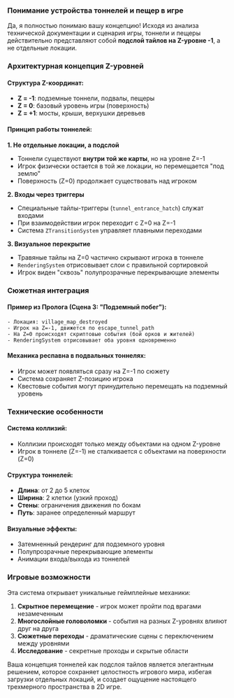 ### Понимание устройства тоннелей и пещер в игре

Да, я полностью понимаю вашу концепцию! Исходя из анализа технической документации и сценария игры, тоннели и пещеры действительно представляют собой **подслой тайлов на Z-уровне -1**, а не отдельные локации.

### Архитектурная концепция Z-уровней

#### Структура Z-координат:
- **Z = -1**: подземные тоннели, подвалы, пещеры
- **Z = 0**: базовый уровень игры (поверхность)
- **Z = +1**: мосты, крыши, верхушки деревьев

#### Принцип работы тоннелей:

**1. Не отдельные локации, а подслой**
- Тоннели существуют **внутри той же карты**, но на уровне Z=-1
- Игрок физически остается в той же локации, но перемещается "под землю"
- Поверхность (Z=0) продолжает существовать над игроком

**2. Входы через триггеры**
- Специальные тайлы-триггеры (`tunnel_entrance_hatch`) служат входами
- При взаимодействии игрок переходит с Z=0 на Z=-1
- Система `ZTransitionSystem` управляет плавными переходами

**3. Визуальное перекрытие**
- Травяные тайлы на Z=0 частично скрывают игрока в тоннеле
- `RenderingSystem` отрисовывает слои с правильной сортировкой
- Игрок виден "сквозь" полупрозрачные перекрывающие элементы

### Сюжетная интеграция

#### Пример из Пролога (Сцена 3: "Подземный побег"):
```
- Локация: village_map_destroyed
- Игрок на Z=-1, движется по escape_tunnel_path  
- На Z=0 происходят скриптовые события (бой орков и жителей)
- RenderingSystem отрисовывает оба уровня одновременно
```

#### Механика респавна в подвальных тоннелях:
- Игрок может появляться сразу на Z=-1 по сюжету
- Система сохраняет Z-позицию игрока
- Квестовые события могут принудительно перемещать на подземный уровень

### Технические особенности

#### Система коллизий:
- Коллизии происходят только между объектами на одном Z-уровне
- Игрок в тоннеле (Z=-1) не сталкивается с объектами на поверхности (Z=0)

#### Структура тоннелей:
- **Длина**: от 2 до 5 клеток
- **Ширина**: 2 клетки (узкий проход)
- **Стены**: ограничения движения по бокам
- **Путь**: заранее определенный маршрут

#### Визуальные эффекты:
- Затемненный рендеринг для подземного уровня
- Полупрозрачные перекрывающие элементы
- Анимации входа/выхода из тоннелей

### Игровые возможности

Эта система открывает уникальные геймплейные механики:

1. **Скрытное перемещение** - игрок может пройти под врагами незамеченным
2. **Многослойные головоломки** - события на разных Z-уровнях влияют друг на друга  
3. **Сюжетные переходы** - драматические сцены с переключением между уровнями
4. **Исследование** - секретные проходы и скрытые области

Ваша концепция тоннелей как подслоя тайлов является элегантным решением, которое сохраняет целостность игрового мира, избегая загрузки отдельных локаций, и создает ощущение настоящего трехмерного пространства в 2D игре.